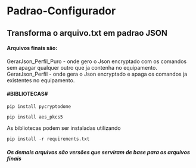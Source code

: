 # Padrao-Configurador
<h2> Transforma o arquivo.txt em padrao JSON </h2>

<h4>Arquivos finais são:</h4>

GerarJson_Perfil_Puro - onde gero o Json encryptado com os comandos sem apagar qualquer outro que ja contenha no equipamento.
GerarJson_Perfil      - onde gera o Json encryptado e apaga os comandos ja existentes no equipamento. 





<h4>#BIBLIOTECAS#</h4>

`pip install pycryptodome`

`pip install aes_pkcs5`

As bibliotecas podem ser instaladas utilizando

`pip install -r requirements.txt`

<h5>Os demais arquivos são versões que serviram de base para os arquivos finais</h5>
